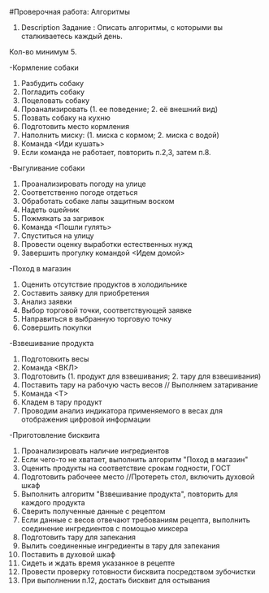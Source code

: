 #Проверочная работа: Алгоритмы
1. Description
Задание : Описать алгоритмы, с которыми вы сталкиваетесь каждый день.

Кол-во минимум 5.

-Кормление собаки
1. Разбудить собаку
2. Погладить собаку
3. Поцеловать собаку
4. Проанализировать (1. ее поведение; 2. её внешний вид)
5. Позвать собаку на кухню
6. Подготовить место кормления
7. Наполнить миску: (1. миска с кормом; 2. миска с водой)
8. Команда <Иди кушать>
9. Если команда не работает, повторить п.2,3, затем п.8.

-Выгуливание собаки
1. Проанализировать погоду на улице
2. Соответственно погоде отдеться
3. Обработать собаке лапы защитным воском
4. Надеть ошейник
5. Пожмякать за загривок
6. Команда <Пошли гулять>
7. Спуститься на улицу
8. Провести оценку выработки естественных нужд
9. Завершить прогулку командой <Идем домой>

-Поход в магазин
1. Оценить отсутствие продуктов в холодильнике
2. Составить заявку для приобретения 
3. Анализ заявки
4. Выбор торговой точки, соответствующей заявке
5. Направиться в выбранную торговую точку
6. Совершить покупки

-Взвешивание продукта
1. Подготовкить весы
2. Команда <ВКЛ>
3. Подготовить (1. продукт для взвешивания; 2. тару для взвешивания)
4. Поставить тару на рабочую часть весов
// Выполняем затаривание
5. Команда <Т> 
6. Кладем в тару продукт
7. Проводим анализ индикатора применяемого в весах для отображения цифровой информации


-Приготовление бисквита
1. Проанализировать наличие ингредиентов 
2. Если чего-то не хватает, выполнить алгоритм "Поход в магазин"
3. Оценить продукты на соответствие срокам годности, ГОСТ
4. Подготовить рабочеее место //Протереть стол, включить духовой шкаф
5. Выполнить алгоритм "Взвешивание продукта", повторить для каждого продукта
6. Сверить полученные данные с рецептом
7. Если данные с весов отвечают требованиям рецепта, выполнить соединение ингредиентов с помощью миксера
8. Подготовить тару для запекания
9. Вылить соединенные ингредиенты в тару для запекания
10. Поставить в духовой шкаф
11. Сидеть и ждать время указанное в рецепте
12. Провести проверку готовности бисквита посредством зубочистки
13. При выполнении п.12, достать бисквит для остывания

